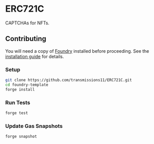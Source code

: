 # ERC721C

CAPTCHAs for NFTs.

## Contributing

You will need a copy of [Foundry](https://github.com/foundry-rs/foundry) installed before proceeding. See the [installation guide](https://github.com/foundry-rs/foundry#installation) for details.

### Setup

```sh
git clone https://github.com/transmissions11/ERC721C.git
cd foundry-template
forge install
```

### Run Tests

```sh
forge test
```

### Update Gas Snapshots

```sh
forge snapshot
```
